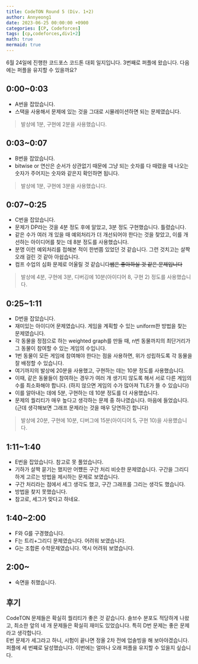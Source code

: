 ```yaml
---
title: CodeTON Round 5 (Div. 1+2)
author: Annyeong1
date: 2023-06-25 00:00:00 +0900
categories: [CP, Codeforces]
tags: [cp,codeforces,div1+2]
math: true
mermaid: true
---
```

6월 24일에 진행한 코드포스 코드톤 대회 일지입니다. 3번째로 퍼플에 왔습니다. 다음에는 퍼플을 유지할 수 있을까요?
## 0:00~0:03
- A번을 잡았습니다. 
- 스택을 사용해서 문제에 있는 것을 그대로 시뮬레이션하면 되는 문제였습니다.
> 발상에 1분, 구현에 2분을 사용했습니다.

## 0:03~0:07
- B번을 잡았습니다.
- bitwise or 연산은 순서가 상관없기 때문에 그냥 되는 숫자를 다 때렸을 때 나오는 숫자가 주어지는 숫자와 같은지 확인하면 됩니다.
> 발상에 1분, 구현에 3분을 사용했습니다.

## 0:07~0:25
- C번을 잡았습니다.
- 문제가 DP라는 것을 4분 정도 후에 알았고, 3분 정도 구현했습니다. 틀렸습니다.
- 같은 수가 여러 개 있을 때 예외처리가 더 개선되어야 한다는 것을 찾았고, 이를 개선하는 아이디어를 찾는 데 8분 정도를 사용했습니다.
- 분명 이런 예외처리를 접해본 적이 한번쯤 있었던 것 같습니다. 그런 것치고는 살짝 오래 걸린 것 같아 아쉽습니다.
- 컴프 수업의 심화 문제로 어울릴 것 같습니다~~쌤은 좋아하실 것 같은 문제입니다~~
> 발상에 4분, 구현에 3분, 디버깅에 10분(아이디어 8, 구현 2) 정도를 사용했습니다.

## 0:25~1:11
- D번을 잡았습니다.
- 재미있는 아이디어 문제였습니다. 게임을 계획할 수 있는 uniform한 방법을 찾는 문제였습니다.
- 각 동물을 정점으로 하는 weighted graph를 만들 때, n번 동물까지의 최단거리가 그 동물이 참여할 수 있는 게임의 수입니다.
- 1번 동물이 모든 게임에 참여해야 한다는 점을 사용하면, 위가 성립하도록 각 동물을 잘 배정할 수 있습니다.
- 여기까지의 발상에 20분을 사용했고, 구현하는 데는 10분 정도를 사용했습니다.
- 이때, 같은 동물들이 참여하는 경우가 여러 개 생기지 않도록 해서 서로 다른 게임의 수를 최소화해야 합니다. (하지 않으면 게임의 수가 많아져 TLE가 뜰 수 있습니다)
- 이를 알아내는 데에 5분, 구현하는 데 10분 정도를 더 사용했습니다.
- 문제의 퀄리티가 매우 높다고 생각하는 문제 중 하나였습니다. 마음에 들었습니다. (근데 생각해보면 그래프 문제라는 것을 매우 당연하긴 합니다)
> 발상에 20분, 구현에 10분, 디버그에 15분(아이디어 5, 구현 10)을 사용헀습니다.

## 1:11~1:40
- E번을 잡았습니다. 참고로 못 풀었습니다.
- 기하가 살짝 묻기는 했지만 어쩄든 구간 처리 비슷한 문제였습니다. 구간을 그리디하게 고르는 방법을 제시하는 문제로 보였습니다.
- 구간 처리라는 점에서 세그 생각도 했고, 구간 그래프를 그리는 생각도 했습니다.
- 방법을 찾지 못했습니다.
- 참고로, 세그가 맞다고 하네요.

## 1:40~2:00
- F와 G를 구경했습니다.
- F는 트리+그리디 문제였습니다. 어려워 보였습니다.
- G는 조합론 수학문제였습니다. 역시 어려워 보였습니다.

## 2:00~
- 숙면을 취했습니다.

## 후기
CodeTON 문제들은 확실히 퀄리티가 좋은 것 같습니다. 솔브수 분포도 적당하게 나왔고, 최소한 앞의 네 개 문제들은 확실히 재미도 있었습니다. 특히 D번 문제는 좋은 문제라고 생각합니다.\
E번 문제가 세그라고 하니, 시험이 끝나면 정올 2차 전에 업솔빙을 해 보아야겠습니다.\
퍼플에 세 번쨰로 달성했습니다. 이번에는 얼마나 오래 퍼플을 유지할 수 있을지 싶습니다.
